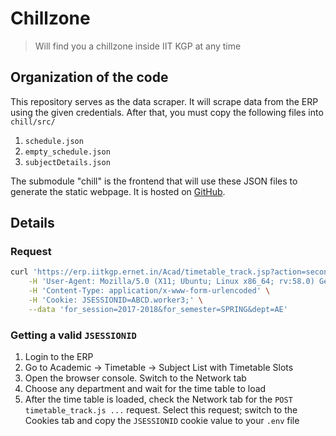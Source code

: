 # Chillzone

> Will find you a chillzone inside IIT KGP at any time

## Organization of the code

This repository serves as the data scraper. It will scrape data from the ERP
using the given credentials. After that, you must copy the following files into
`chill/src/`

1. `schedule.json`
1. `empty_schedule.json`
1. `subjectDetails.json`

The submodule "chill" is the frontend that will use these JSON files to generate
the static webpage. It is hosted on
[GitHub](https://github.com/icyflame/chillzone-frontend).

## Details

### Request

```sh
curl 'https://erp.iitkgp.ernet.in/Acad/timetable_track.jsp?action=second&dept=AE' \
    -H 'User-Agent: Mozilla/5.0 (X11; Ubuntu; Linux x86_64; rv:58.0) Gecko/20100101 Firefox/58.0' \
    -H 'Content-Type: application/x-www-form-urlencoded' \
    -H 'Cookie: JSESSIONID=ABCD.worker3;' \
    --data 'for_session=2017-2018&for_semester=SPRING&dept=AE'
```

### Getting a valid `JSESSIONID`

1. Login to the ERP
1. Go to Academic -> Timetable -> Subject List with Timetable Slots
1. Open the browser console. Switch to the Network tab
1. Choose any department and wait for the time table to load
1. After the time table is loaded, check the Network tab for the `POST
   timetable_track.js ...` request. Select this request; switch to the Cookies
   tab and copy the `JSESSIONID` cookie value to your `.env` file
